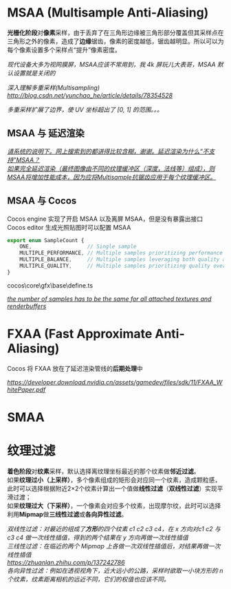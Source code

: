 # MSAA (Multisample Anti-Aliasing)
**光栅化阶段**对**像素**采样，由于丢弃了在三角形边缘被三角形部分覆盖但其采样点在三角形之外的像素，造成了**边缘**锯齿，像素的密度越低，锯齿越明显。所以可以为每个像素设置多个采样点“提升”像素密度。

*现代设备大多为视网膜屏，MSAA应该不常用到，我 4k 屏玩儿大表哥，MSAA 默认设置就是关闭的*

*深入理解多重采样(Multisampling) <http://blog.csdn.net/yunchao_he/article/details/78354528>*

*多重采样扩展了边界，使 UV 坐标超出了 [0, 1] 的范围。。。*

## MSAA 与 延迟渲染
*[请系统的说明下。网上搜索到的都讲得比较含糊，谢谢。延迟渲染为什么“不支持”MSAA？](https://www.zhihu.com/question/366668747/answer/977240803)  
[如果完全延迟渲染（最终图像由不同的纹理缓冲区（深度，法线等）组成），则MSAA将增加性能成本，因为应将Multisample抗锯齿应用于每个纹理缓冲区。](https://developer.unigine.com/ch/docs/latest/principles/render/antialiasing/taa?rlang=cpp)*

## MSAA 与 Cocos
Cocos engine 实现了开启 MSAA 以及离屏 MSAA，但是没有暴露出接口  
Cocos editor 生成光照贴图时可以配置 MSAA
```ts
export enum SampleCount {
    ONE,                  // Single sample
    MULTIPLE_PERFORMANCE, // Multiple samples prioritizing performance over quality
    MULTIPLE_BALANCE,     // Multiple samples leveraging both quality and performance
    MULTIPLE_QUALITY,     // Multiple samples prioritizing quality over performance
}
```
cocos\core\gfx\base\define.ts

*[the number of samples has to be the same for all attached textures and renderbuffers](https://stackoverflow.com/questions/52534224/opengl-multiple-render-target-fbo-with-multisampling-requirements)*

# FXAA (Fast Approximate Anti-Aliasing)
Cocos 将 FXAA 放在了延迟渲染管线的**后期处理**中

*https://developer.download.nvidia.cn/assets/gamedev/files/sdk/11/FXAA_WhitePaper.pdf*
# SMAA

# 纹理过滤
**着色阶段**对**纹素**采样，默认选择离纹理坐标最近的那个纹素做**邻近过滤**。  
如果**纹理过小（上采样）**，多个像素组成的矩形会对应同一个纹素，造成颗粒感，此时可以选择根据附近2×2个纹素计算出一个值做**线性过滤**（**双线性过滤**）实现平滑过渡；  
如果**纹理过大（下采样）**，一个像素会对应多个纹素，出现摩尔纹，此时可以选择利用**Mipmap**做**三线性过滤**或**各向异性过滤**。

*双线性过滤：对最近的组成了**方形**的四个纹素 c1 c2 c3 c4，在 x 方向对c1 c2 与 c3 c4 做一次线性插值，得到的两个结果在 y 方向再做一次线性插值  
三线性过滤：在临近的两个 Mipmap 上各做一次双线性插值后，对结果再做一次线性插值  
<https://zhuanlan.zhihu.com/p/137242786>  
各向异性过滤：例如在透视视角下，近大远小的公路，采样时欲取一小块方形的 n 个纹素，纹素距离相机的远近不同，它们的权值也应该不同。*